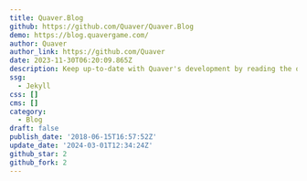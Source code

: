 ```yaml
---
title: Quaver.Blog
github: https://github.com/Quaver/Quaver.Blog
demo: https://blog.quavergame.com/
author: Quaver
author_link: https://github.com/Quaver
date: 2023-11-30T06:20:09.865Z
description: Keep up-to-date with Quaver's development by reading the official blog.
ssg:
  - Jekyll
css: []
cms: []
category:
  - Blog
draft: false
publish_date: '2018-06-15T16:57:52Z'
update_date: '2024-03-01T12:34:24Z'
github_star: 2
github_fork: 2
---
```

